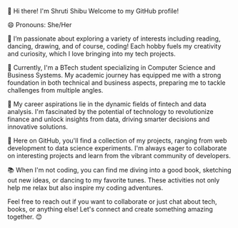 👋 Hi there! I'm Shruti Shibu
Welcome to my GitHub profile!

😄 Pronouns: She/Her

👀 I’m passionate about exploring a variety of interests including reading, dancing, drawing, and of course, coding! Each hobby fuels my creativity and curiosity, which I love bringing into my tech projects.

🌱 Currently, I'm a BTech student specializing in Computer Science and Business Systems. My academic journey has equipped me with a strong foundation in both technical and business aspects, preparing me to tackle challenges from multiple angles.

💞️ My career aspirations lie in the dynamic fields of fintech and data analysis. I'm fascinated by the potential of technology to revolutionize finance and unlock insights from data, driving smarter decisions and innovative solutions.

🚀 Here on GitHub, you'll find a collection of my projects, ranging from web development to data science experiments. I'm always eager to collaborate on interesting projects and learn from the vibrant community of developers.

📚 When I'm not coding, you can find me diving into a good book, sketching out new ideas, or dancing to my favorite tunes. These activities not only help me relax but also inspire my coding adventures.

Feel free to reach out if you want to collaborate or just chat about tech, books, or anything else! Let's connect and create something amazing together. 😊

